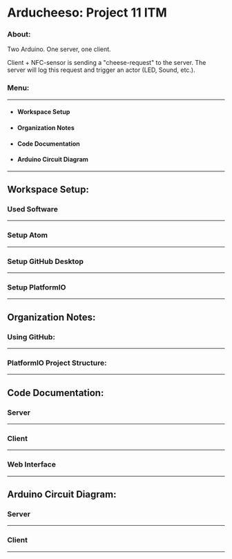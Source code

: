 # Arducheeso: Project 11 ITM

### About:
Two Arduino. One server, one client.

Client + NFC-sensor is sending a "cheese-request" to the server. The server will log this request and trigger an actor (LED, Sound, etc.).
### Menu:
---
* #### **Workspace Setup**
* #### **Organization Notes**
* #### **Code Documentation**
* #### **Arduino Circuit Diagram**
---


## Workspace Setup:

### Used Software 
---

### Setup Atom
---

### Setup GitHub Desktop
---
### Setup PlatformIO
---
## Organization Notes:

### Using GitHub:
---
### PlatformIO Project Structure:
---
## Code Documentation:

### Server
---
### Client
---
### Web Interface
---
## Arduino Circuit Diagram:

### Server
---
### Client
---

